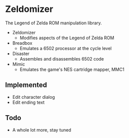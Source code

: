 # Zeldomizer

The Legend of Zelda ROM manipulation library.

- Zeldomizer
  - Modifies aspects of the Legend of Zelda ROM
- Breadbox
  - Emulates a 6502 processor at the cycle level
- Disaster
  - Assembles and disassembles 6502 code
- Mimic
  - Emulates the game's NES cartridge mapper, MMC1

## Implemented

- Edit character dialog
- Edit ending text

## Todo

- A whole lot more, stay tuned
